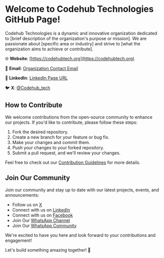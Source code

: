 # Welcome to Codehub Technologies GitHub Page!

Codehub Technologies is a dynamic and innovative organization dedicated to [brief description of the organization's purpose or mission]. We are passionate about [specific area or industry] and strive to [what the organization aims to achieve or contribute].

🌐 **Website**: [https://codehubtech.org](https://codehubtech.org)

📧 **Email**: [Organization Contact Email](codehubtechnologies1@gmail.com)

🔗 **LinkedIn**: [LinkedIn Page URL](https://www.linkedin.com/company/codehubtechnologies/)

🐦 **X**: [@Codehub_tech](https://twitter.com/Codehub_tech)

 <!-- 
## Our Projects

Explore our open-source projects and contributions:

1. [Project 1 Name](https://github.com/OrganizationName/Project1): Brief description of the project.
2. [Project 2 Name](https://github.com/OrganizationName/Project2): Brief description of the project.
3. [Project 3 Name](https://github.com/OrganizationName/Project3): Brief description of the project.
  Add more projects as needed -->

## How to Contribute

We welcome contributions from the open-source community to enhance our projects. If you'd like to contribute, please follow these steps:

1. Fork the desired repository.
2. Create a new branch for your feature or bug fix.
3. Make your changes and commit them.
4. Push your changes to your forked repository.
5. Submit a pull request, and we'll review your changes.

Feel free to check out our [Contribution Guidelines](CONTRIBUTING.md) for more details.

## Join Our Community

Join our community and stay up to date with our latest projects, events, and announcements:

- Follow us on [X](https://twitter.com/Codehub_tech)
- Connect with us on [LinkedIn](https://www.linkedin.com/company/codehubtechnologies/)
- Connect with us on [Facebook](https://web.facebook.com/Codehubtechnologies)
- Join Our [WhatsApp Channel](https://whatsapp.com/channel/0029Va4LffKI1rcg2fTFdu3P)
- Join Our [WhatsApp Community](https://chat.whatsapp.com/HZ195f3bhaj6yyacGa1AzC)

We're excited to have you here and look forward to your contributions and engagement!

Let's build something amazing together! 🚀
